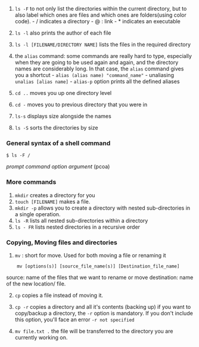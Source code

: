 
1. `ls -F`  to not only list the directories within the current directory, but to also label which ones are files and which ones are folders(using color code).
		- / indicates a directory
		- @ : link
		- * indicates an executable
2. `ls -l` also prints the author of each file
3. `ls -l [FILENAME/DIRECTORY NAME]`  lists the files in the required directory

4. the `alias` command: some commands are really hard to type, especially when they are going to be used again and again, and the directory names are considerably long. In that case, the `alias` command gives you a shortcut
		- `alias (alias name) "command_name"`
		- unaliasing `unalias [alias name]`
		- `alias-p` option prints all the defined aliases 

5. `cd ..` moves you up one directory level
6. `cd -` moves you to previous directory that you were in
7. `ls-s` displays size alongside the names
8. `ls -S` sorts the directories by size

### General syntax of a shell command

`$ ls -F /`

*prompt command option argument* (pcoa)


### More commands

1. `mkdir` creates a directory for you
2. `touch [FILENAME]` makes a file.
3. `mkdir -p` allows you to create a directory with nested sub-directories in a single operation.
4. `ls -R` lists all nested sub-directories within a directory
5. `ls - FR` lists nested directories in a recursive order 

### Copying, Moving files and directories

1. `mv`  : short for move. Used for both moving a file or renaming it
```
	mv [options(s)] [source_file_name(s)] [Destination_file_name]
```

source: name of the files that we want to rename or move
destination: name of the new location/ file.

2. `cp` copies a file instead of moving it. 
3. `cp -r`  copies a directory and all it's contents (backing up)
		if you want to copy/backup a directory, the `-r` option is mandatory. If you don't include this option, you'll face an error `-r not specified`

4. `mv file.txt .`
	the file will be transferred to the directory you are currently working on.

